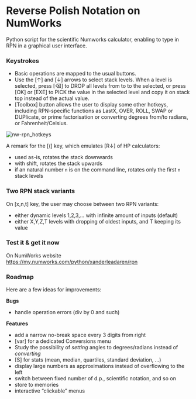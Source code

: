 # Reverse Polish Notation on NumWorks

Python script for the scientific Numworks calculator, enabling to type in RPN in a graphical user interface.

### Keystrokes
- Basic operations are mapped to the usual buttons.
- Use the [↑] and [↓] arrows to select stack levels. When a level is selected, press [⌫] to DROP all levels from to to the selected, or press [OK] or [EXE] to PICK the value in the selected level and copy it on stack top instead of the actual value.
- [Toolbox] button allows the user to display some other hotkeys, including RPN-specific functions as LastX, OVER, ROLL, SWAP or DUPlicate, or prime factorisation or converting degrees from/to radians, or Fahrenheit/Celsius.

![nw-rpn_hotkeys](https://github.com/user-attachments/assets/50656c7d-c39f-4401-817c-939c62c776df)

A remark for the [(] key, which emulates [R↓] of HP calculators:

- used as-is, rotates the stack downwards
- with shift, rotates the stack upwards
- if an natural number `n` is on the command line, rotates only the first `n` stack levels

### Two RPN stack variants
On [x,n,t] key, the user may choose between two RPN variants:
- either dynamic levels 1,2,3,… with infinite amount of inputs (default)
- either X,Y,Z,T levels with dropping of oldest inputs, and T keeping its value

### Test it & get it now
On NumWorks website https://my.numworks.com/python/xanderleadaren/rpn


### Roadmap
Here are a few ideas for improvements:

**Bugs**
- handle operation errors (div by 0 and such)

**Features**
- add a narrow no-break space every 3 digits from right
- [var] for a dedicated Conversions menu
- Study the possibility of *setting* angles to degrees/radians instead of *converting*
- [S] for stats (mean, median, quartiles, standard deviation, …)
- display large numbers as approximations instead of overflowing to the left
- switch between fixed number of d.p., scientific notation, and so on
- store to memories
- interactive “clickable” menus
